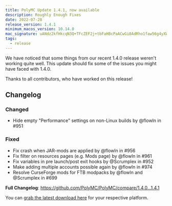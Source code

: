 ```yaml
---
title: PolyMC Update 1.4.1, now available
description: Roughly Enough Fixes
date: 2022-07-28
release_version: 1.4.1
minimum_macos_version: 10.14.0
mac_signature: uANdz2kfHkcqN3Q+TFcZEF2j+tbFaHBcPaACwGi0AdRho1faw56g4yXWV1VGttSEslibY602knCCE+Zj6RIPAw==
tags:
  - release
---
```


We have noticed that some things from our recent 1.4.0 release weren't working quite well.
This update should fix some of the issues you might have faced with 1.4.0.

Thanks to all contributors, who have worked on this release!

## Changelog

### Changed
- Hide empty "Performance" settings on non-Linux builds by @flowln in #951

### Fixed
- Fix crash when JAR-mods are applied by @flowln in #956
- Fix filter on resources pages (e.g. Mods page) by @flowln in #961
- Fix variables in pre launch/post exit hooks by @Scrumplex in #952
- Make adding multiple accounts possible again by @flowln in #974
- Resolve CurseForge mods for FTB modpacks by @flowln and @Scrumplex in #699


**Full Changelog**: https://github.com/PolyMC/PolyMC/compare/1.4.0...1.4.1

You can [grab the latest download here](/download) for your respective platform.
